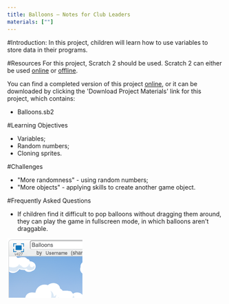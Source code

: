 ```yaml
---
title: Balloons — Notes for Club Leaders
materials: [""]
---
```


#Introduction:
In this project, children will learn how to use variables to store data in their programs.

#Resources
For this project, Scratch 2 should be used. Scratch 2 can either be used <a href="http://scratch.mit.edu/projects/editor/">online</a> or <a href="http://scratch.mit.edu/scratch2download/">offline</a>.

You can find a completed version of this project <a href="http://scratch.mit.edu/projects/26745384/#editor">online</a>, or it can be downloaded by clicking the 'Download Project Materials' link for this project, which contains:

+ Balloons.sb2

#Learning Objectives
+ Variables;
+ Random numbers;
+ Cloning sprites.

#Challenges
+ "More randomness" - using random numbers;
+ "More objects" - applying skills to create another game object.

#Frequently Asked Questions
+ If children find it difficult to pop balloons without dragging them around, they can play the game in fullscreen mode, in which balloons aren't draggable.

![screenshot](balloons-fullscreen.png)